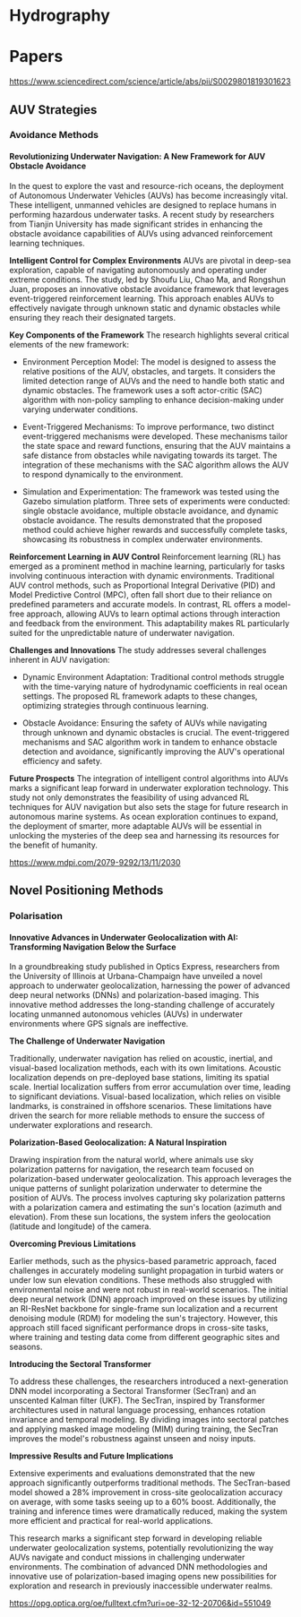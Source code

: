 # Hydrography


# Papers

https://www.sciencedirect.com/science/article/abs/pii/S0029801819301623


## AUV Strategies

### Avoidance Methods
#### Revolutionizing Underwater Navigation: A New Framework for AUV Obstacle Avoidance

In the quest to explore the vast and resource-rich oceans, the deployment of Autonomous Underwater Vehicles (AUVs) has become increasingly vital. These intelligent, unmanned vehicles are designed to replace humans in performing hazardous underwater tasks. A recent study by researchers from Tianjin University has made significant strides in enhancing the obstacle avoidance capabilities of AUVs using advanced reinforcement learning techniques.

**Intelligent Control for Complex Environments**
AUVs are pivotal in deep-sea exploration, capable of navigating autonomously and operating under extreme conditions. The study, led by Shoufu Liu, Chao Ma, and Rongshun Juan, proposes an innovative obstacle avoidance framework that leverages event-triggered reinforcement learning. This approach enables AUVs to effectively navigate through unknown static and dynamic obstacles while ensuring they reach their designated targets.

**Key Components of the Framework**
The research highlights several critical elements of the new framework:

* Environment Perception Model: The model is designed to assess the relative positions of the AUV, obstacles, and targets. It considers the limited detection range of AUVs and the need to handle both static and dynamic obstacles. The framework uses a soft actor-critic (SAC) algorithm with non-policy sampling to enhance decision-making under varying underwater conditions.

* Event-Triggered Mechanisms: To improve performance, two distinct event-triggered mechanisms were developed. These mechanisms tailor the state space and reward functions, ensuring that the AUV maintains a safe distance from obstacles while navigating towards its target. The integration of these mechanisms with the SAC algorithm allows the AUV to respond dynamically to the environment.

* Simulation and Experimentation: The framework was tested using the Gazebo simulation platform. Three sets of experiments were conducted: single obstacle avoidance, multiple obstacle avoidance, and dynamic obstacle avoidance. The results demonstrated that the proposed method could achieve higher rewards and successfully complete tasks, showcasing its robustness in complex underwater environments.

**Reinforcement Learning in AUV Control**
Reinforcement learning (RL) has emerged as a prominent method in machine learning, particularly for tasks involving continuous interaction with dynamic environments. Traditional AUV control methods, such as Proportional Integral Derivative (PID) and Model Predictive Control (MPC), often fall short due to their reliance on predefined parameters and accurate models. In contrast, RL offers a model-free approach, allowing AUVs to learn optimal actions through interaction and feedback from the environment. This adaptability makes RL particularly suited for the unpredictable nature of underwater navigation.

**Challenges and Innovations**
The study addresses several challenges inherent in AUV navigation:

* Dynamic Environment Adaptation: Traditional control methods struggle with the time-varying nature of hydrodynamic coefficients in real ocean settings. The proposed RL framework adapts to these changes, optimizing strategies through continuous learning.

* Obstacle Avoidance: Ensuring the safety of AUVs while navigating through unknown and dynamic obstacles is crucial. The event-triggered mechanisms and SAC algorithm work in tandem to enhance obstacle detection and avoidance, significantly improving the AUV's operational efficiency and safety.

**Future Prospects**
The integration of intelligent control algorithms into AUVs marks a significant leap forward in underwater exploration technology. This study not only demonstrates the feasibility of using advanced RL techniques for AUV navigation but also sets the stage for future research in autonomous marine systems. As ocean exploration continues to expand, the deployment of smarter, more adaptable AUVs will be essential in unlocking the mysteries of the deep sea and harnessing its resources for the benefit of humanity.

https://www.mdpi.com/2079-9292/13/11/2030


## Novel Positioning Methods
### Polarisation
#### Innovative Advances in Underwater Geolocalization with AI: Transforming Navigation Below the Surface

In a groundbreaking study published in Optics Express, researchers from the University of Illinois at Urbana-Champaign have unveiled a novel approach to underwater geolocalization, harnessing the power of advanced deep neural networks (DNNs) and polarization-based imaging. This innovative method addresses the long-standing challenge of accurately locating unmanned autonomous vehicles (AUVs) in underwater environments where GPS signals are ineffective.

**The Challenge of Underwater Navigation**

Traditionally, underwater navigation has relied on acoustic, inertial, and visual-based localization methods, each with its own limitations. Acoustic localization depends on pre-deployed base stations, limiting its spatial scale. Inertial localization suffers from error accumulation over time, leading to significant deviations. Visual-based localization, which relies on visible landmarks, is constrained in offshore scenarios. These limitations have driven the search for more reliable methods to ensure the success of underwater explorations and research.

**Polarization-Based Geolocalization: A Natural Inspiration**

Drawing inspiration from the natural world, where animals use sky polarization patterns for navigation, the research team focused on polarization-based underwater geolocalization. This approach leverages the unique patterns of sunlight polarization underwater to determine the position of AUVs. The process involves capturing sky polarization patterns with a polarization camera and estimating the sun's location (azimuth and elevation). From these sun locations, the system infers the geolocation (latitude and longitude) of the camera.

**Overcoming Previous Limitations**

Earlier methods, such as the physics-based parametric approach, faced challenges in accurately modeling sunlight propagation in turbid waters or under low sun elevation conditions. These methods also struggled with environmental noise and were not robust in real-world scenarios. The initial deep neural network (DNN) approach improved on these issues by utilizing an RI-ResNet backbone for single-frame sun localization and a recurrent denoising module (RDM) for modeling the sun's trajectory. However, this approach still faced significant performance drops in cross-site tasks, where training and testing data come from different geographic sites and seasons.

**Introducing the Sectoral Transformer**

To address these challenges, the researchers introduced a next-generation DNN model incorporating a Sectoral Transformer (SecTran) and an unscented Kalman filter (UKF). The SecTran, inspired by Transformer architectures used in natural language processing, enhances rotation invariance and temporal modeling. By dividing images into sectoral patches and applying masked image modeling (MIM) during training, the SecTran improves the model's robustness against unseen and noisy inputs.

**Impressive Results and Future Implications**

Extensive experiments and evaluations demonstrated that the new approach significantly outperforms traditional methods. The SecTran-based model showed a 28% improvement in cross-site geolocalization accuracy on average, with some tasks seeing up to a 60% boost. Additionally, the training and inference times were dramatically reduced, making the system more efficient and practical for real-world applications.

This research marks a significant step forward in developing reliable underwater geolocalization systems, potentially revolutionizing the way AUVs navigate and conduct missions in challenging underwater environments. The combination of advanced DNN methodologies and innovative use of polarization-based imaging opens new possibilities for exploration and research in previously inaccessible underwater realms.

https://opg.optica.org/oe/fulltext.cfm?uri=oe-32-12-20706&id=551049


